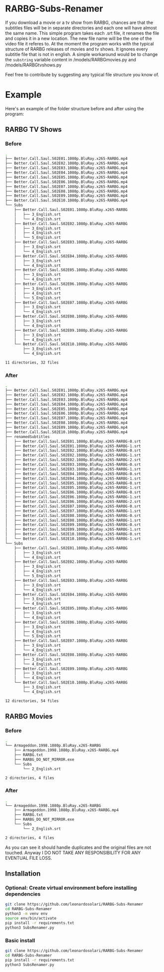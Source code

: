 # RARBG-Subs-Renamer

If you download a movie or a tv show from RARBG, chances are that the subtitles files will be in separate directories and each one will have almost the same name.
This simple program takes each .srt file, it renames the file and copies it in a new location. The new file name will be the one of the video file it referes to.
At the moment the program works with the typical structure of RARBG releases of movies and tv shows. It ignores every subtitle file that is not in english. A simple workaround would be to change the ```substring``` variable content in /models/RARBGmovies.py and /models/RARBGtvshows.py 

Feel free to contribute by suggesting any typical file structure you know of.

# Example
Here's an example of the folder structure before and after using the program:

## RARBG TV Shows
### Before
```bash
.
├── Better.Call.Saul.S02E01.1080p.BluRay.x265-RARBG.mp4
├── Better.Call.Saul.S02E02.1080p.BluRay.x265-RARBG.mp4
├── Better.Call.Saul.S02E03.1080p.BluRay.x265-RARBG.mp4
├── Better.Call.Saul.S02E04.1080p.BluRay.x265-RARBG.mp4
├── Better.Call.Saul.S02E05.1080p.BluRay.x265-RARBG.mp4
├── Better.Call.Saul.S02E06.1080p.BluRay.x265-RARBG.mp4
├── Better.Call.Saul.S02E07.1080p.BluRay.x265-RARBG.mp4
├── Better.Call.Saul.S02E08.1080p.BluRay.x265-RARBG.mp4
├── Better.Call.Saul.S02E09.1080p.BluRay.x265-RARBG.mp4
├── Better.Call.Saul.S02E10.1080p.BluRay.x265-RARBG.mp4
└── Subs
    ├── Better.Call.Saul.S02E01.1080p.BluRay.x265-RARBG
    │   ├── 3_English.srt
    │   └── 4_English.srt
    ├── Better.Call.Saul.S02E02.1080p.BluRay.x265-RARBG
    │   ├── 3_English.srt
    │   ├── 4_English.srt
    │   └── 5_English.srt
    ├── Better.Call.Saul.S02E03.1080p.BluRay.x265-RARBG
    │   ├── 3_English.srt
    │   └── 4_English.srt
    ├── Better.Call.Saul.S02E04.1080p.BluRay.x265-RARBG
    │   ├── 3_English.srt
    │   └── 4_English.srt
    ├── Better.Call.Saul.S02E05.1080p.BluRay.x265-RARBG
    │   ├── 3_English.srt
    │   └── 4_English.srt
    ├── Better.Call.Saul.S02E06.1080p.BluRay.x265-RARBG
    │   ├── 3_English.srt
    │   ├── 4_English.srt
    │   └── 5_English.srt
    ├── Better.Call.Saul.S02E07.1080p.BluRay.x265-RARBG
    │   ├── 3_English.srt
    │   └── 4_English.srt
    ├── Better.Call.Saul.S02E08.1080p.BluRay.x265-RARBG
    │   ├── 3_English.srt
    │   └── 4_English.srt
    ├── Better.Call.Saul.S02E09.1080p.BluRay.x265-RARBG
    │   ├── 3_English.srt
    │   └── 4_English.srt
    └── Better.Call.Saul.S02E10.1080p.BluRay.x265-RARBG
        ├── 3_English.srt
        └── 4_English.srt

11 directories, 32 files
```
### After
```bash
.
├── Better.Call.Saul.S02E01.1080p.BluRay.x265-RARBG.mp4
├── Better.Call.Saul.S02E02.1080p.BluRay.x265-RARBG.mp4
├── Better.Call.Saul.S02E03.1080p.BluRay.x265-RARBG.mp4
├── Better.Call.Saul.S02E04.1080p.BluRay.x265-RARBG.mp4
├── Better.Call.Saul.S02E05.1080p.BluRay.x265-RARBG.mp4
├── Better.Call.Saul.S02E06.1080p.BluRay.x265-RARBG.mp4
├── Better.Call.Saul.S02E07.1080p.BluRay.x265-RARBG.mp4
├── Better.Call.Saul.S02E08.1080p.BluRay.x265-RARBG.mp4
├── Better.Call.Saul.S02E09.1080p.BluRay.x265-RARBG.mp4
├── Better.Call.Saul.S02E10.1080p.BluRay.x265-RARBG.mp4
├── renamedSubtitles
│   ├── Better.Call.Saul.S02E01.1080p.BluRay.x265-RARBG-0.srt
│   ├── Better.Call.Saul.S02E01.1080p.BluRay.x265-RARBG-1.srt
│   ├── Better.Call.Saul.S02E02.1080p.BluRay.x265-RARBG-0.srt
│   ├── Better.Call.Saul.S02E02.1080p.BluRay.x265-RARBG-1.srt
│   ├── Better.Call.Saul.S02E02.1080p.BluRay.x265-RARBG-2.srt
│   ├── Better.Call.Saul.S02E03.1080p.BluRay.x265-RARBG-0.srt
│   ├── Better.Call.Saul.S02E03.1080p.BluRay.x265-RARBG-1.srt
│   ├── Better.Call.Saul.S02E04.1080p.BluRay.x265-RARBG-0.srt
│   ├── Better.Call.Saul.S02E04.1080p.BluRay.x265-RARBG-1.srt
│   ├── Better.Call.Saul.S02E05.1080p.BluRay.x265-RARBG-0.srt
│   ├── Better.Call.Saul.S02E05.1080p.BluRay.x265-RARBG-1.srt
│   ├── Better.Call.Saul.S02E06.1080p.BluRay.x265-RARBG-0.srt
│   ├── Better.Call.Saul.S02E06.1080p.BluRay.x265-RARBG-1.srt
│   ├── Better.Call.Saul.S02E06.1080p.BluRay.x265-RARBG-2.srt
│   ├── Better.Call.Saul.S02E07.1080p.BluRay.x265-RARBG-0.srt
│   ├── Better.Call.Saul.S02E07.1080p.BluRay.x265-RARBG-1.srt
│   ├── Better.Call.Saul.S02E08.1080p.BluRay.x265-RARBG-0.srt
│   ├── Better.Call.Saul.S02E08.1080p.BluRay.x265-RARBG-1.srt
│   ├── Better.Call.Saul.S02E09.1080p.BluRay.x265-RARBG-0.srt
│   ├── Better.Call.Saul.S02E09.1080p.BluRay.x265-RARBG-1.srt
│   ├── Better.Call.Saul.S02E10.1080p.BluRay.x265-RARBG-0.srt
│   └── Better.Call.Saul.S02E10.1080p.BluRay.x265-RARBG-1.srt
└── Subs
    ├── Better.Call.Saul.S02E01.1080p.BluRay.x265-RARBG
    │   ├── 3_English.srt
    │   └── 4_English.srt
    ├── Better.Call.Saul.S02E02.1080p.BluRay.x265-RARBG
    │   ├── 3_English.srt
    │   ├── 4_English.srt
    │   └── 5_English.srt
    ├── Better.Call.Saul.S02E03.1080p.BluRay.x265-RARBG
    │   ├── 3_English.srt
    │   └── 4_English.srt
    ├── Better.Call.Saul.S02E04.1080p.BluRay.x265-RARBG
    │   ├── 3_English.srt
    │   └── 4_English.srt
    ├── Better.Call.Saul.S02E05.1080p.BluRay.x265-RARBG
    │   ├── 3_English.srt
    │   └── 4_English.srt
    ├── Better.Call.Saul.S02E06.1080p.BluRay.x265-RARBG
    │   ├── 3_English.srt
    │   ├── 4_English.srt
    │   └── 5_English.srt
    ├── Better.Call.Saul.S02E07.1080p.BluRay.x265-RARBG
    │   ├── 3_English.srt
    │   └── 4_English.srt
    ├── Better.Call.Saul.S02E08.1080p.BluRay.x265-RARBG
    │   ├── 3_English.srt
    │   └── 4_English.srt
    ├── Better.Call.Saul.S02E09.1080p.BluRay.x265-RARBG
    │   ├── 3_English.srt
    │   └── 4_English.srt
    └── Better.Call.Saul.S02E10.1080p.BluRay.x265-RARBG
        ├── 3_English.srt
        └── 4_English.srt

12 directories, 54 files

```

## RARBG Movies
### Before
```bash
.
└── Armageddon.1998.1080p.BluRay.x265-RARBG
    ├── Armageddon.1998.1080p.BluRay.x265-RARBG.mp4
    ├── RARBG.txt
    ├── RARBG_DO_NOT_MIRROR.exe
    └── Subs
        └── 2_English.srt

2 directories, 4 files

```
### After
```bash
.
└── Armageddon.1998.1080p.BluRay.x265-RARBG
    ├── Armageddon.1998.1080p.BluRay.x265-RARBG.mp4
    ├── RARBG.txt
    ├── RARBG_DO_NOT_MIRROR.exe
    └── Subs
        └── 2_English.srt

2 directories, 4 files

```

As you can see it should handle duplicates and the original files are not touched. 
Anyway I DO NOT TAKE ANY RESPONSIBILITY FOR ANY EVENTUAL FILE LOSS.

## Installation 

### Optional: Create virtual environment before installing dependencies
```bash 
git clone https://github.com/leonardosolari/RARBG-Subs-Renamer
cd RARBG-Subs-Renamer
python3 -m venv env
source env/bin/activate
pip install -r requirements.txt
python3 SubsRenamer.py
```

### Basic install
```bash 
git clone https://github.com/leonardosolari/RARBG-Subs-Renamer
cd RARBG-Subs-Renamer
pip install -r requirements.txt
python3 SubsRenamer.py
```
